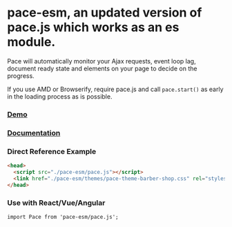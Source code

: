 # pace-esm, an updated version of pace.js which works as an es module.

Pace will automatically monitor your Ajax requests, event loop lag, document ready state and elements on your page to decide on the progress.

If you use AMD or Browserify, require pace.js and call `pace.start()` as early in the loading process as is possible.

### [Demo](http://github.hubspot.com/pace/docs/welcome/)

### [Documentation](http://github.hubspot.com/pace/)

### Direct Reference Example

```html
<head>
  <script src="./pace-esm/pace.js"></script>
  <link href="./pace-esm/themes/pace-theme-barber-shop.css" rel="stylesheet" />
</head>
```

### Use with React/Vue/Angular
```html
import Pace from 'pace-esm/pace.js';
```
